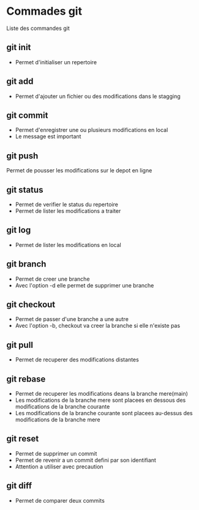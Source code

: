 # Commades git

Liste des commandes git

## git init
- Permet d'initialiser un repertoire

## git add
- Permet d'ajouter un fichier ou des modifications dans le stagging

## git commit
- Permet d'enregistrer une ou plusieurs modifications en local
- Le message est important

## git push
Permet de pousser les modifications sur le depot en ligne

## git status
- Permet de verifier le status du repertoire
- Permet de lister les modifications a traiter

## git log
- Permet de lister les modifications en local

## git branch
- Permet de creer une branche
- Avec l'option -d elle permet de supprimer une branche

## git checkout
- Permet de passer d'une branche a une autre
- Avec l'option -b, checkout va creer la branche si elle n'existe pas

## git pull
- Permet de recuperer des modifications distantes

## git rebase
- Permet de recuperer les modifications deans la branche mere(main)
- Les modifications de la branche mere sont placees en dessous des modifications de la branche courante
- Les modifications de la branche courante sont placees au-dessus des modifications de la branche mere

## git reset
- Permet de supprimer un commit
- Permet de revenir a un commit defini par son identifiant
- Attention a utiliser avec precaution

## git diff
- Permet de comparer deux commits